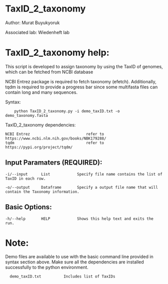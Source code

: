 # TaxID_2_taxonomy

Author: Murat Buyukyoruk

Associated lab: Wiedenheft lab

# TaxID_2_taxonomy help:

This script is developed to assign taxonomy by using the TaxID of genomes, which can be fetched from NCBI database

NCBI Entrez package is required to fetch taxonomy (efetch). Additionally, tqdm is required to provide a progress bar since some multifasta files can contain long and many sequences.
        
Syntax:

        python TaxID_2_taxonomy.py -i demo_taxID.txt -o demo_taxonomy.fasta

TaxID_2_taxonomy dependencies:

    NCBI Entrez                         refer to https://www.ncbi.nlm.nih.gov/books/NBK179288/
    tqdm                                refer to https://pypi.org/project/tqdm/
	
Input Paramaters (REQUIRED):
----------------------------
	-i/--input		List			Specify file name contains the list of TaxID in each row.

	-o/--output		Dataframe		Specify a output file name that will contain the Taxonomy information.

Basic Options:
--------------
	-h/--help		HELP			Shows this help text and exits the run.
  
# Note:
Demo files are available to use with the basic command line provided in syntax section above. Make sure all the dependencies are installed successfully to the python environment.

      demo_taxID.txt          Includes list of TaxIDs
